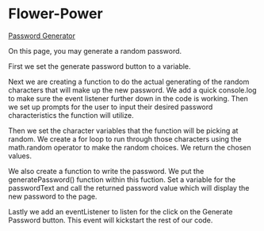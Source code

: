 # Flower-Power

[Password Generator](/Users/meganmccartney/bootcamp/Bootcamp/Flower-Power/password.html)

On this page, you may generate a random password.

First we set the generate password button to a variable.

Next we are creating a function to do the actual generating of the random characters that will make up the new password.  We add a quick console.log to make sure the event listener further down in the code is working.  Then we set up prompts for the user to input their desired password characteristics the function will utilize.

Then we set the character variables that the function will be picking at random.
We create a for loop to run through those characters using the math.random operator to make the random choices.
We return the chosen values.

We also create a function to write the password. We put the generatePassword() function within this fuction.  Set a variable for the passwordText and call the returned password value which will display the new password to the page.

Lastly we add an eventListener to listen for the click on the Generate Password button.  This event will kickstart the rest of our code.

